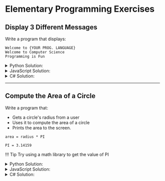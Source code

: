 # Elementary Programming Exercises

## Display 3 Different Messages

Write a program that displays:

```text
Welcome to {YOUR PROG. LANGUAGE}
Welcome to Computer Science
Programming is Fun
```

<details>
  <summary>Python Solution:</summary>

```py linenums="1"
print('Welcome to Python!')
print('Welcome to Computer Science!')
print('Programming is Fun!')
```

</details>

<details>
  <summary>JavaScript Solution:</summary>

```js linenums="1"
alert('Welcome to JavaScript!')
console.log('Welcome to JavaScript!')

alert('Welcome to Computer Science!')
console.log('Welcome to Computer Science!')

alert('Programming is Fun!')
console.log('Programming is Fun!')
```

</details>

<details>
  <summary>C# Solution:</summary>

<<<<<<< HEAD
```csharp linenums="1"
using System;  

namespace Test  
{  
   class TestClass  
   {  
     static void Main(string[] args)  
      {  
          Console.WriteLine("Welcome to C#!");
		  Console.WriteLine("Welcome to Computer Science!");
		  Console.WriteLine("Programming is Fun!");
      }  
   }  
}
```

</details>

---

## Compute the Area of a Circle

Write a program that:

* Gets a circle's radius from a user
* Uses it to compute the area of a circle
* Prints the area to the screen.

```text
area = radius * PI

PI = 3.14159
```

!!! Tip
    Try using a math library to get the value of PI

<details>
  <summary>Python Solution:</summary>

Solution #1

```py linenums="1"
radius = input('Enter the radius of a circle: ')

area = radius * radius * 3.14159

print(f'The area for the circle of radius {radius} is {area}')
```

Solution #2

```py linenums="1"
import math

radius = input('Enter the radius of a circle: ')

area = pow(radius, 2) * math.pi

print(f'The area for the circle of radius {radius} is {area}')
```

</details>

<details>
  <summary>JavaScript Solution:</summary>

Solution #1

```js linenums="1"
let radius = prompt('Enter the radius of a circle: ')

let area = radius * radius * 3.14159

alert(`The area for the circle of radius ${radius} is ${area}`)
console.log(`The area for the circle of radius ${radius} is ${area}`)
```

Solution #2

```js linenums="1"
let radius = prompt('Enter the radius of a circle: ')

let area = Math.pow(radius, 2) * Math.PI

alert(`The area for the circle of radius ${radius} is ${area}`)
console.log(`The area for the circle of radius ${radius} is ${area}`)
```

</details>

<details>
	<summary>C# Solution:</summary>

Solution #1

```csharp linenums="1"
using System;  

namespace Test  
{  
   class TestClass  
   {  
     static void Main(string[] args)  
      {  
        string input;
		int radius;

		Console.WriteLine("Enter the radius of a circle: ");

		input = Console.ReadLine();

		radius = Convert.ToInt32(input);
		double area = radius * radius * 3.14159;

		Console.WriteLine("The area for the circle of radius {0} is {1}.", radius, area);
      }  
   }  
}
```

Solution #2

```csharp linenums="1"
using System;  

namespace Test  
{  
   class TestClass  
   {  
     static void Main(string[] args)  
      {  
        string input;
		int radius;

		Console.WriteLine("Enter the Radius of a Circle: ");

		input = Console.ReadLine();

		radius = Convert.ToInt32(input);

		double area = Math.Pow(radius, 2.0) * Math.PI;

		Console.WriteLine("The area for the circle of radius {0} is {1}.", radius, area);
      }  
   }  
}
```

</details>
